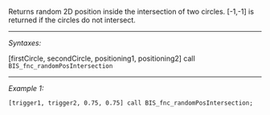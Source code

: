 Returns random 2D position inside the intersection of two circles. [-1,-1] is returned if the circles do not intersect.


---
*Syntaxes:*

[firstCircle, secondCircle, positioning1, positioning2] call `BIS_fnc_randomPosIntersection`

---
*Example 1:*

```sqf
[trigger1, trigger2, 0.75, 0.75] call BIS_fnc_randomPosIntersection;
```